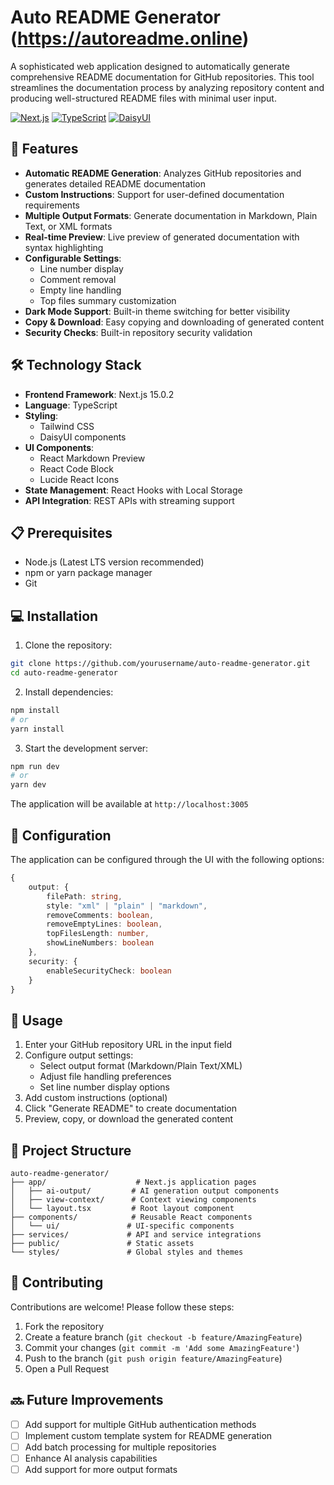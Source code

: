 # Auto README Generator (https://autoreadme.online)

A sophisticated web application designed to automatically generate comprehensive README documentation for GitHub repositories. This tool streamlines the documentation process by analyzing repository content and producing well-structured README files with minimal user input.

[![Next.js](https://img.shields.io/badge/Built%20with-Next.js-black)](https://nextjs.org/)
[![TypeScript](https://img.shields.io/badge/Language-TypeScript-blue)](https://www.typescriptlang.org/)
[![DaisyUI](https://img.shields.io/badge/UI-DaisyUI-green)](https://daisyui.com/)

## 🚀 Features

- **Automatic README Generation**: Analyzes GitHub repositories and generates detailed README documentation
- **Custom Instructions**: Support for user-defined documentation requirements
- **Multiple Output Formats**: Generate documentation in Markdown, Plain Text, or XML formats
- **Real-time Preview**: Live preview of generated documentation with syntax highlighting
- **Configurable Settings**:
  - Line number display
  - Comment removal
  - Empty line handling
  - Top files summary customization
- **Dark Mode Support**: Built-in theme switching for better visibility
- **Copy & Download**: Easy copying and downloading of generated content
- **Security Checks**: Built-in repository security validation

## 🛠️ Technology Stack

- **Frontend Framework**: Next.js 15.0.2
- **Language**: TypeScript
- **Styling**: 
  - Tailwind CSS
  - DaisyUI components
- **UI Components**:
  - React Markdown Preview
  - React Code Block
  - Lucide React Icons
- **State Management**: React Hooks with Local Storage
- **API Integration**: REST APIs with streaming support

## 📋 Prerequisites

- Node.js (Latest LTS version recommended)
- npm or yarn package manager
- Git

## 💻 Installation

1. Clone the repository:
```bash
git clone https://github.com/yourusername/auto-readme-generator.git
cd auto-readme-generator
```

2. Install dependencies:
```bash
npm install
# or
yarn install
```

3. Start the development server:
```bash
npm run dev
# or
yarn dev
```

The application will be available at `http://localhost:3005`

## 🔧 Configuration

The application can be configured through the UI with the following options:

```typescript
{
    output: {
        filePath: string,
        style: "xml" | "plain" | "markdown",
        removeComments: boolean,
        removeEmptyLines: boolean,
        topFilesLength: number,
        showLineNumbers: boolean
    },
    security: {
        enableSecurityCheck: boolean
    }
}
```

## 📖 Usage

1. Enter your GitHub repository URL in the input field
2. Configure output settings:
   - Select output format (Markdown/Plain Text/XML)
   - Adjust file handling preferences
   - Set line number display options
3. Add custom instructions (optional)
4. Click "Generate README" to create documentation
5. Preview, copy, or download the generated content

## 📁 Project Structure

```
auto-readme-generator/
├── app/                    # Next.js application pages
│   ├── ai-output/         # AI generation output components
│   ├── view-context/      # Context viewing components
│   └── layout.tsx         # Root layout component
├── components/            # Reusable React components
│   └── ui/               # UI-specific components
├── services/             # API and service integrations
├── public/               # Static assets
└── styles/               # Global styles and themes
```

## 🤝 Contributing

Contributions are welcome! Please follow these steps:

1. Fork the repository
2. Create a feature branch (`git checkout -b feature/AmazingFeature`)
3. Commit your changes (`git commit -m 'Add some AmazingFeature'`)
4. Push to the branch (`git push origin feature/AmazingFeature`)
5. Open a Pull Request

## 🔜 Future Improvements

- [ ] Add support for multiple GitHub authentication methods
- [ ] Implement custom template system for README generation
- [ ] Add batch processing for multiple repositories
- [ ] Enhance AI analysis capabilities
- [ ] Add support for more output formats
